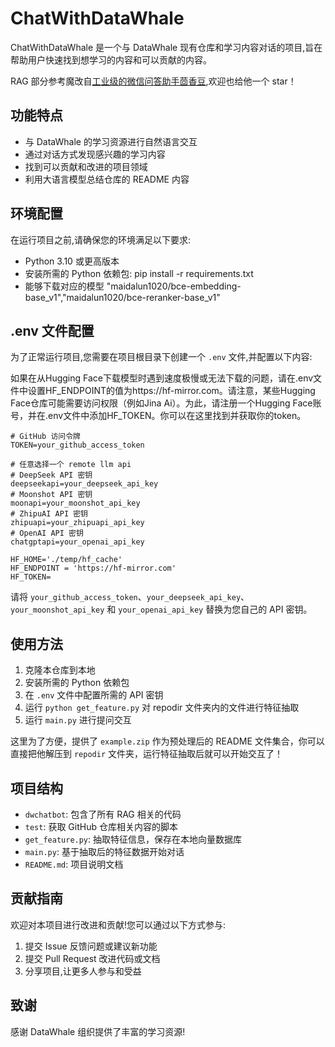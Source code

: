 # ChatWithDataWhale

ChatWithDataWhale 是一个与 DataWhale 现有仓库和学习内容对话的项目,旨在帮助用户快速找到想学习的内容和可以贡献的内容。

RAG 部分参考魔改自[工业级的微信问答助手茴香豆](https://github.com/InternLM/HuixiangDou/tree/main),欢迎也给他一个 star！

## 功能特点

- 与 DataWhale 的学习资源进行自然语言交互
- 通过对话方式发现感兴趣的学习内容
- 找到可以贡献和改进的项目领域
- 利用大语言模型总结仓库的 README 内容

## 环境配置

在运行项目之前,请确保您的环境满足以下要求:

- Python 3.10 或更高版本
- 安装所需的 Python 依赖包:
pip install -r requirements.txt
- 能够下载对应的模型 "maidalun1020/bce-embedding-base_v1","maidalun1020/bce-reranker-base_v1"

## .env 文件配置

为了正常运行项目,您需要在项目根目录下创建一个 `.env` 文件,并配置以下内容:

如果在从Hugging Face下载模型时遇到速度极慢或无法下载的问题，请在.env文件中设置HF_ENDPOINT的值为https://hf-mirror.com。请注意，某些Hugging Face仓库可能需要访问权限（例如Jina Ai）。为此，请注册一个Hugging Face账号，并在.env文件中添加HF_TOKEN。你可以在这里找到并获取你的token。

```
# GitHub 访问令牌
TOKEN=your_github_access_token

# 任意选择一个 remote llm api
# DeepSeek API 密钥
deepseekapi=your_deepseek_api_key
# Moonshot API 密钥
moonapi=your_moonshot_api_key
# ZhipuAI API 密钥
zhipuapi=your_zhipuapi_api_key
# OpenAI API 密钥
chatgptapi=your_openai_api_key

HF_HOME='./temp/hf_cache'
HF_ENDPOINT = 'https://hf-mirror.com'
HF_TOKEN=
```

请将 `your_github_access_token`、`your_deepseek_api_key`、`your_moonshot_api_key` 和 `your_openai_api_key` 替换为您自己的 API 密钥。

## 使用方法

1. 克隆本仓库到本地
2. 安装所需的 Python 依赖包
3. 在 `.env` 文件中配置所需的 API 密钥
4. 运行 `python get_feature.py` 对 repodir 文件夹内的文件进行特征抽取
5. 运行 `main.py` 进行提问交互

这里为了方便，提供了 `example.zip` 作为预处理后的 README 文件集合，你可以直接把他解压到 `repodir` 文件夹，运行特征抽取后就可以开始交互了！

## 项目结构

- `dwchatbot`: 包含了所有 RAG 相关的代码
- `test`: 获取 GitHub 仓库相关内容的脚本
- `get_feature.py`: 抽取特征信息，保存在本地向量数据库
- `main.py`: 基于抽取后的特征数据开始对话
- `README.md`: 项目说明文档

## 贡献指南

欢迎对本项目进行改进和贡献!您可以通过以下方式参与:

1. 提交 Issue 反馈问题或建议新功能
2. 提交 Pull Request 改进代码或文档
3. 分享项目,让更多人参与和受益

## 致谢

感谢 DataWhale 组织提供了丰富的学习资源!